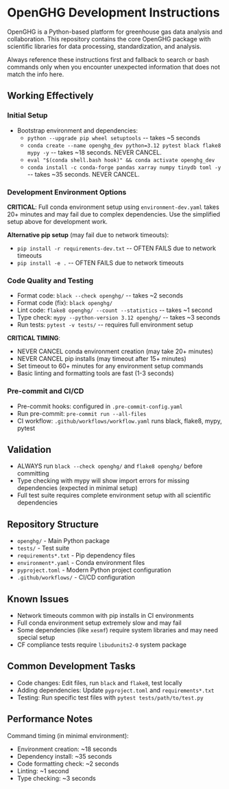# OpenGHG Development Instructions

OpenGHG is a Python-based platform for greenhouse gas data analysis and collaboration. This repository contains the core OpenGHG package with scientific libraries for data processing, standardization, and analysis.

Always reference these instructions first and fallback to search or bash commands only when you encounter unexpected information that does not match the info here.

## Working Effectively

### Initial Setup
- Bootstrap environment and dependencies:
  - `python --upgrade pip wheel setuptools` -- takes ~5 seconds
  - `conda create --name openghg_dev python=3.12 pytest black flake8 mypy -y` -- takes ~18 seconds. NEVER CANCEL.
  - `eval "$(conda shell.bash hook)" && conda activate openghg_dev`
  - `conda install -c conda-forge pandas xarray numpy tinydb toml -y` -- takes ~35 seconds. NEVER CANCEL.

### Development Environment Options
**CRITICAL**: Full conda environment setup using `environment-dev.yaml` takes 20+ minutes and may fail due to complex dependencies. Use the simplified setup above for development work.

**Alternative pip setup** (may fail due to network timeouts):
- `pip install -r requirements-dev.txt` -- OFTEN FAILS due to network timeouts
- `pip install -e .` -- OFTEN FAILS due to network timeouts

### Code Quality and Testing
- Format code: `black --check openghg/` -- takes ~2 seconds
- Format code (fix): `black openghg/`
- Lint code: `flake8 openghg/ --count --statistics` -- takes ~1 second  
- Type check: `mypy --python-version 3.12 openghg/` -- takes ~3 seconds
- Run tests: `pytest -v tests/` -- requires full environment setup

**CRITICAL TIMING**: 
- NEVER CANCEL conda environment creation (may take 20+ minutes)
- NEVER CANCEL pip installs (may timeout after 15+ minutes)
- Set timeout to 60+ minutes for any environment setup commands
- Basic linting and formatting tools are fast (1-3 seconds)

### Pre-commit and CI/CD
- Pre-commit hooks: configured in `.pre-commit-config.yaml`
- Run pre-commit: `pre-commit run --all-files`
- CI workflow: `.github/workflows/workflow.yaml` runs black, flake8, mypy, pytest

## Validation
- ALWAYS run `black --check openghg/` and `flake8 openghg/` before committing
- Type checking with mypy will show import errors for missing dependencies (expected in minimal setup)
- Full test suite requires complete environment setup with all scientific dependencies

## Repository Structure
- `openghg/` - Main Python package
- `tests/` - Test suite  
- `requirements*.txt` - Pip dependency files
- `environment*.yaml` - Conda environment files
- `pyproject.toml` - Modern Python project configuration
- `.github/workflows/` - CI/CD configuration

## Known Issues
- Network timeouts common with pip installs in CI environments
- Full conda environment setup extremely slow and may fail
- Some dependencies (like `xesmf`) require system libraries and may need special setup
- CF compliance tests require `libudunits2-0` system package

## Common Development Tasks
- Code changes: Edit files, run `black` and `flake8`, test locally
- Adding dependencies: Update `pyproject.toml` and `requirements*.txt`
- Testing: Run specific test files with `pytest tests/path/to/test.py`

## Performance Notes
Command timing (in minimal environment):
- Environment creation: ~18 seconds  
- Dependency install: ~35 seconds
- Code formatting check: ~2 seconds
- Linting: ~1 second
- Type checking: ~3 seconds
